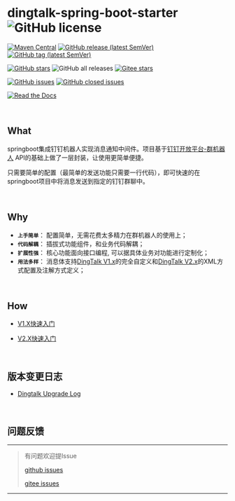 # dingtalk-spring-boot-starter ![GitHub license](https://img.shields.io/github/license/AnswerAIL/dingtalk-spring-boot-starter)

[![Maven Central](https://img.shields.io/maven-central/v/com.github.answerail/dingtalk-spring-boot-starter)](https://mvnrepository.com/artifact/com.github.answerail/dingtalk-spring-boot-starter)
[![GitHub release (latest SemVer)](https://img.shields.io/github/v/release/AnswerAIL/dingtalk-spring-boot-starter)](https://github.com/AnswerAIL/dingtalk-spring-boot-starter/releases)
[![GitHub tag (latest SemVer)](https://img.shields.io/github/v/tag/AnswerAIL/dingtalk-spring-boot-starter)](https://github.com/AnswerAIL/dingtalk-spring-boot-starter/tags)


[![GitHub stars](https://img.shields.io/github/stars/AnswerAIL/dingtalk-spring-boot-starter.svg?style=social)](https://github.com/AnswerAIL/dingtalk-spring-boot-starter)
![GitHub all releases](https://img.shields.io/github/downloads/AnswerAIL/dingtalk-spring-boot-starter/total?style=social)
[![Gitee stars](https://gitee.com/jaemon/dingtalk-spring-boot-starter/badge/star.svg?theme=dark)](https://gitee.com/jaemon/dingtalk-spring-boot-starter)


[![GitHub issues](https://img.shields.io/github/issues/AnswerAIL/dingtalk-spring-boot-starter)](https://github.com/AnswerAIL/dingtalk-spring-boot-starter/issues?q=is%3Aopen+is%3Aissue)
[![GitHub closed issues](https://img.shields.io/github/issues-closed/AnswerAIL/dingtalk-spring-boot-starter)](https://github.com/AnswerAIL/dingtalk-spring-boot-starter/issues?q=is%3Aissue+is%3Aclosed)


[![Read the Docs](https://img.shields.io/readthedocs/pip)](https://github.com/AnswerAIL/dingtalk-spring-boot-starter/wiki)


&nbsp;


## What
springboot集成钉钉机器人实现消息通知中间件。项目基于[钉钉开放平台-群机器人](https://ding-doc.dingtalk.com/doc#/serverapi3/iydd5) API的基础上做了一层封装，让使用更简单便捷。

只需要简单的配置（最简单的发送功能只需要一行代码），即可快速的在springboot项目中将消息发送到指定的钉钉群聊中。


&nbsp;


## Why
 - **`上手简单`**： 配置简单，无需花费太多精力在群机器人的使用上；
 - **`代码解耦`**： 插拔式功能组件，和业务代码解耦；
 - **`扩展性强`**： 核心功能面向接口编程, 可以据具体业务对功能进行定制化；
 - **`用法多样`**： 消息体支持[DingTalk V1.x](https://github.com/AnswerAIL/dingtalk-spring-boot-starter/wiki/Docs-for-DingTalk-1.x)的完全自定义和[DingTalk V2.x](https://github.com/AnswerAIL/dingtalk-spring-boot-starter/wiki/Docs-for-DingTalk-2.x)的XML方式配置及注解方式定义；


&nbsp;


## How
- [V1.X快速入门](https://github.com/AnswerAIL/dingtalk-spring-boot-starter/wiki/Getting-Started-V1.x)

- [V2.X快速入门](https://github.com/AnswerAIL/dingtalk-spring-boot-starter/wiki/Getting-Started-V2.x)


&nbsp;


## 版本变更日志
- [Dingtalk Upgrade Log](https://github.com/AnswerAIL/dingtalk-spring-boot-starter/wiki/Dingtalk-Upgrade-Log)



&nbsp;


## 问题反馈
***
> 有问题欢迎提Issue
>
> [github issues](https://github.com/AnswerAIL/dingtalk-spring-boot-starter/issues)
>
> [gitee issues](https://gitee.com/jaemon/dingtalk-spring-boot-starter/issues)
***

&nbsp;
